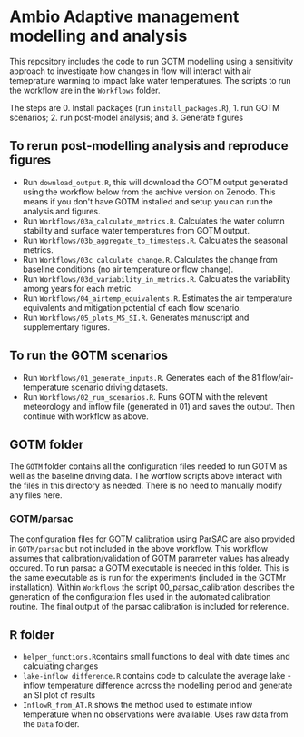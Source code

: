 # Ambio Adaptive management modelling and analysis
This repository includes the code to run GOTM modelling using a sensitivity approach to investigate how changes in flow will interact with air temeprature warming to impact lake water temperatures. 
The scripts to run the workflow are in the `Workflows` folder. 

The steps are 0. Install packages (run `install_packages.R`), 1. run GOTM scenarios; 2. run post-model analysis; and 3. Generate figures

## To rerun post-modelling analysis and reproduce figures
- Run `download_output.R`, this will download the GOTM output generated using the workflow below from the archive version on Zenodo. This means if you don't have GOTM installed and setup you can run the analysis and figures.
- Run `Workflows/03a_calculate_metrics.R`. Calculates the water column stability and surface water temperatures from GOTM output. 
- Run `Workflows/03b_aggregate_to_timesteps.R`. Calculates the seasonal metrics.
- Run `Workflows/03c_calculate_change.R`. Calculates the change from baseline conditions (no air temperature or flow change).
- Run `Workflows/03d_variability_in_metrics.R`. Calculates the variability among years for each metric.
- Run `Workflows/04_airtemp_equivalents.R`. Estimates the air temperature equivalents and mitigation potential of each flow scenario. 
- Run `Workflows/05_plots_MS_SI.R`. Generates manuscript and supplementary figures. 
  
## To run the GOTM scenarios
- Run `Workflows/01_generate_inputs.R`. Generates each of the 81 flow/air-temperature scenario driving datasets.
- Run `Workflows/02_run_scenarios.R`. Runs GOTM with the relevent meteorology and inflow file (generated in 01) and saves the output. 
Then continue with workflow as above.

## GOTM folder
The `GOTM` folder contains all the configuration files needed to run GOTM as well as the baseline driving data. The worflow scripts above interact with the files in this directory as needed. There is no need to manually modify any files here. 

### GOTM/parsac
The configuration files for GOTM calibration using ParSAC are also provided in `GOTM/parsac` but not included in the above workflow. This workflow assumes that calibration/validation of GOTM parameter values has already occured. To run parsac a GOTM executable is needed in this folder. This is the same executable as is run for the experiments (included in the GOTMr installation). Within `Workflows` the script 00_parsac_calibration describes the generation of the configuration files used in the automated calibration routine. The final output of the parsac calibration is included for reference. 

## R folder

- `helper_functions.R`contains small functions to deal with date times and calculating changes
- `lake-inflow difference.R` contains code to calculate the average lake - inflow temperature difference across the modelling period and generate an SI plot of results
- `InflowR_from_AT.R` shows the method used to estimate inflow temperature when no observations were available. Uses raw data from the `Data` folder.